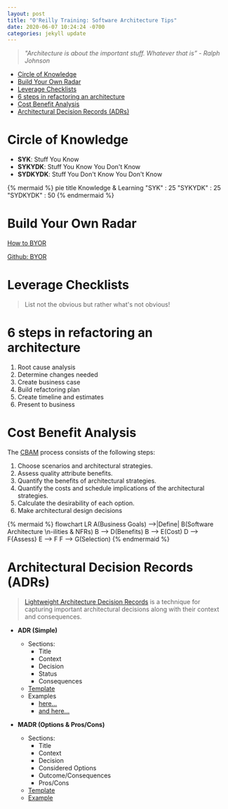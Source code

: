 ```yaml
---
layout: post
title: "O'Reilly Training: Software Architecture Tips"
date: 2020-06-07 10:24:24 -0700
categories: jekyll update
---
```


> _"Architecture is about the important stuff. Whatever that is” - Ralph Johnson_

- [Circle of Knowledge](#circle-of-knowledge)
- [Build Your Own Radar](#build-your-own-radar)
- [Leverage Checklists](#leverage-checklists)
- [6 steps in refactoring an architecture](#6-steps-in-refactoring-an-architecture)
- [Cost Benefit Analysis](#cost-benefit-analysis)
- [Architectural Decision Records (ADRs)](#architectural-decision-records-adrs)

# Circle of Knowledge

- **SYK**: Stuff You Know
- **SYKYDK**: Stuff You Know You Don't Know
- **SYDKYDK**: Stuff You Don't Know You Don't Know

{% mermaid %}
pie title Knowledge & Learning
"SYK" : 25
"SYKYDK" : 25
"SYDKYDK" : 50
{% endmermaid %}

# Build Your Own Radar

[How to BYOR](https://www.thoughtworks.com/radar/how-to-byor)

[Github: BYOR](https://github.com/thoughtworks/build-your-own-radar)

# Leverage Checklists

> List not the obvious but rather what's not obvious!

# 6 steps in refactoring an architecture

1. Root cause analysis
2. Determine changes needed
3. Create business case
4. Build refactoring plan
5. Create timeline and estimates
6. Present to business

# Cost Benefit Analysis

The [CBAM](https://resources.sei.cmu.edu/library/asset-view.cfm?assetid=513476) process consists of the following steps:

1. Choose scenarios and architectural strategies.
2. Assess quality attribute benefits.
3. Quantify the benefits of architectural strategies.
4. Quantify the costs and schedule implications of the
   architectural strategies.
5. Calculate the desirability of each option.
6. Make architectural design decisions

{% mermaid %}
flowchart LR
A(Business Goals) -->|Define| B(Software Architecture \n-ilities & NFRs)
B --> D(Benefits)
B --> E(Cost)
D --> F{Assess}
E --> F
F --> G(Selection)
{% endmermaid %}

# Architectural Decision Records (ADRs)

> [Lightweight Architecture Decision Records](https://www.thoughtworks.com/radar/techniques/lightweight-architecture-decision-records) is a technique for capturing important architectural decisions along with their context and consequences.

- **ADR (Simple)**

  - Sections:
    - Title
    - Context
    - Decision
    - Status
    - Consequences
  - [Template](https://github.com/joelparkerhenderson/architecture_decision_record/blob/master/adr_template_by_michael_nygard.md)
  - Examples
    - [here...](https://github.com/alphagov/govuk-aws/tree/master/doc/architecture/decisions)
    - [and here...](https://github.com/arachne-framework/architecture)

- **MADR (Options & Pros/Cons)**
  - Sections:
    - Title
    - Context
    - Decision
    - Considered Options
    - Outcome/Consequences
    - Pros/Cons
  - [Template](https://github.com/joelparkerhenderson/architecture_decision_record/blob/master/adr_template_madr.md)
  - [Example](https://adr.github.io/madr/template/0000-use-markdown-architectural-decision-records.html)
